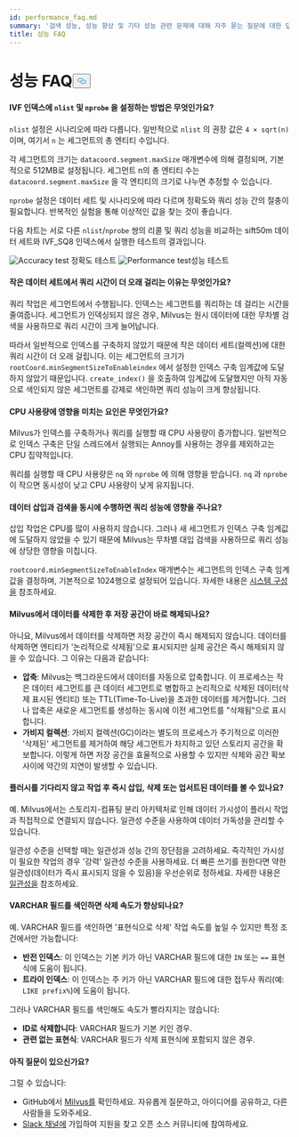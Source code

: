 ```yaml
---
id: performance_faq.md
summary: '검색 성능, 성능 향상 및 기타 성능 관련 문제에 대해 자주 묻는 질문에 대한 답변을 찾아보세요.'
title: 성능 FAQ
---
```

<h1 id="Performance-FAQ" class="common-anchor-header">성능 FAQ<button data-href="#Performance-FAQ" class="anchor-icon" translate="no">
      <svg translate="no"
        aria-hidden="true"
        focusable="false"
        height="20"
        version="1.1"
        viewBox="0 0 16 16"
        width="16"
      >
        <path
          fill="#0092E4"
          fill-rule="evenodd"
          d="M4 9h1v1H4c-1.5 0-3-1.69-3-3.5S2.55 3 4 3h4c1.45 0 3 1.69 3 3.5 0 1.41-.91 2.72-2 3.25V8.59c.58-.45 1-1.27 1-2.09C10 5.22 8.98 4 8 4H4c-.98 0-2 1.22-2 2.5S3 9 4 9zm9-3h-1v1h1c1 0 2 1.22 2 2.5S13.98 12 13 12H9c-.98 0-2-1.22-2-2.5 0-.83.42-1.64 1-2.09V6.25c-1.09.53-2 1.84-2 3.25C6 11.31 7.55 13 9 13h4c1.45 0 3-1.69 3-3.5S14.5 6 13 6z"
        ></path>
      </svg>
    </button></h1><h4 id="How-to-set-nlist-and-nprobe-for-IVF-indexes" class="common-anchor-header">IVF 인덱스에 <code translate="no">nlist</code> 및 <code translate="no">nprobe</code> 을 설정하는 방법은 무엇인가요?</h4><p><code translate="no">nlist</code> 설정은 시나리오에 따라 다릅니다. 일반적으로 <code translate="no">nlist</code> 의 권장 값은 <code translate="no">4 × sqrt(n)</code> 이며, 여기서 <code translate="no">n</code> 는 세그먼트의 총 엔티티 수입니다.</p>
<p>각 세그먼트의 크기는 <code translate="no">datacoord.segment.maxSize</code> 매개변수에 의해 결정되며, 기본적으로 512MB로 설정됩니다. 세그먼트 n의 총 엔티티 수는 <code translate="no">datacoord.segment.maxSize</code> 을 각 엔티티의 크기로 나누면 추정할 수 있습니다.</p>
<p><code translate="no">nprobe</code> 설정은 데이터 세트 및 시나리오에 따라 다르며 정확도와 쿼리 성능 간의 절충이 필요합니다. 반복적인 실험을 통해 이상적인 값을 찾는 것이 좋습니다.</p>
<p>다음 차트는 서로 다른 <code translate="no">nlist</code>/<code translate="no">nprobe</code> 쌍의 리콜 및 쿼리 성능을 비교하는 sift50m 데이터 세트와 IVF_SQ8 인덱스에서 실행한 테스트의 결과입니다.</p>
<p>
  
   <span class="img-wrapper"> <img translate="no" src="/docs/v2.5.x/assets/accuracy_nlist_nprobe.png" alt="Accuracy test" class="doc-image" id="accuracy-test" />
   </span> <span class="img-wrapper"> <span>정확도 테스트</span> </span> <span class="img-wrapper"> <img translate="no" src="/docs/v2.5.x/assets/performance_nlist_nprobe.png" alt="Performance test" class="doc-image" id="performance-test" /><span>성능 테스트</span> </span></p>
<h4 id="Why-do-queries-sometimes-take-longer-on-smaller-datasets" class="common-anchor-header">작은 데이터 세트에서 쿼리 시간이 더 오래 걸리는 이유는 무엇인가요?</h4><p>쿼리 작업은 세그먼트에서 수행됩니다. 인덱스는 세그먼트를 쿼리하는 데 걸리는 시간을 줄여줍니다. 세그먼트가 인덱싱되지 않은 경우, Milvus는 원시 데이터에 대한 무차별 검색을 사용하므로 쿼리 시간이 크게 늘어납니다.</p>
<p>따라서 일반적으로 인덱스를 구축하지 않았기 때문에 작은 데이터 세트(컬렉션)에 대한 쿼리 시간이 더 오래 걸립니다. 이는 세그먼트의 크기가 <code translate="no">rootCoord.minSegmentSizeToEnableindex</code> 에서 설정한 인덱스 구축 임계값에 도달하지 않았기 때문입니다. <code translate="no">create_index()</code> 을 호출하여 임계값에 도달했지만 아직 자동으로 색인되지 않은 세그먼트를 강제로 색인하면 쿼리 성능이 크게 향상됩니다.</p>
<h4 id="What-factors-impact-CPU-usage" class="common-anchor-header">CPU 사용량에 영향을 미치는 요인은 무엇인가요?</h4><p>Milvus가 인덱스를 구축하거나 쿼리를 실행할 때 CPU 사용량이 증가합니다. 일반적으로 인덱스 구축은 단일 스레드에서 실행되는 Annoy를 사용하는 경우를 제외하고는 CPU 집약적입니다.</p>
<p>쿼리를 실행할 때 CPU 사용량은 <code translate="no">nq</code> 와 <code translate="no">nprobe</code> 에 의해 영향을 받습니다. <code translate="no">nq</code> 과 <code translate="no">nprobe</code> 이 작으면 동시성이 낮고 CPU 사용량이 낮게 유지됩니다.</p>
<h4 id="Does-simultaneously-inserting-data-and-searching-impact-query-performance" class="common-anchor-header">데이터 삽입과 검색을 동시에 수행하면 쿼리 성능에 영향을 주나요?</h4><p>삽입 작업은 CPU를 많이 사용하지 않습니다. 그러나 새 세그먼트가 인덱스 구축 임계값에 도달하지 않았을 수 있기 때문에 Milvus는 무차별 대입 검색을 사용하므로 쿼리 성능에 상당한 영향을 미칩니다.</p>
<p><code translate="no">rootcoord.minSegmentSizeToEnableIndex</code> 매개변수는 세그먼트의 인덱스 구축 임계값을 결정하며, 기본적으로 1024행으로 설정되어 있습니다. 자세한 내용은 <a href="/docs/ko/system_configuration.md">시스템 구성을</a> 참조하세요.</p>
<h4 id="Is-storage-space-released-right-after-data-deletion-in-Milvus" class="common-anchor-header">Milvus에서 데이터를 삭제한 후 저장 공간이 바로 해제되나요?</h4><p>아니요, Milvus에서 데이터를 삭제하면 저장 공간이 즉시 해제되지 않습니다. 데이터를 삭제하면 엔티티가 '논리적으로 삭제됨'으로 표시되지만 실제 공간은 즉시 해제되지 않을 수 있습니다. 그 이유는 다음과 같습니다:</p>
<ul>
<li><strong>압축</strong>: Milvus는 백그라운드에서 데이터를 자동으로 압축합니다. 이 프로세스는 작은 데이터 세그먼트를 큰 데이터 세그먼트로 병합하고 논리적으로 삭제된 데이터(삭제 표시된 엔티티) 또는 TTL(Time-To-Live)을 초과한 데이터를 제거합니다. 그러나 압축은 새로운 세그먼트를 생성하는 동시에 이전 세그먼트를 "삭제됨"으로 표시합니다.</li>
<li><strong>가비지 컬렉션</strong>: 가비지 컬렉션(GC)이라는 별도의 프로세스가 주기적으로 이러한 '삭제된' 세그먼트를 제거하여 해당 세그먼트가 차지하고 있던 스토리지 공간을 확보합니다. 이렇게 하면 저장 공간을 효율적으로 사용할 수 있지만 삭제와 공간 확보 사이에 약간의 지연이 발생할 수 있습니다.</li>
</ul>
<h4 id="Can-I-see-inserted-deleted-or-upserted-data-immediately-after-the-operation-without-waiting-for-a-flush" class="common-anchor-header">플러시를 기다리지 않고 작업 후 즉시 삽입, 삭제 또는 업서트된 데이터를 볼 수 있나요?</h4><p>예. Milvus에서는 스토리지-컴퓨팅 분리 아키텍처로 인해 데이터 가시성이 플러시 작업과 직접적으로 연결되지 않습니다. 일관성 수준을 사용하여 데이터 가독성을 관리할 수 있습니다.</p>
<p>일관성 수준을 선택할 때는 일관성과 성능 간의 장단점을 고려하세요. 즉각적인 가시성이 필요한 작업의 경우 '강력' 일관성 수준을 사용하세요. 더 빠른 쓰기를 원한다면 약한 일관성(데이터가 즉시 표시되지 않을 수 있음)을 우선순위로 정하세요. 자세한 내용은 <a href="/docs/ko/consistency.md">일관성을</a> 참조하세요.</p>
<h4 id="Can-indexing-a-VARCHAR-field-improve-deletion-speed" class="common-anchor-header">VARCHAR 필드를 색인하면 삭제 속도가 향상되나요?</h4><p>예. VARCHAR 필드를 색인하면 '표현식으로 삭제' 작업 속도를 높일 수 있지만 특정 조건에서만 가능합니다:</p>
<ul>
<li><strong>반전 인덱스</strong>: 이 인덱스는 기본 키가 아닌 VARCHAR 필드에 대한 <code translate="no">IN</code> 또는 <code translate="no">==</code> 표현식에 도움이 됩니다.</li>
<li><strong>트라이 인덱스</strong>: 이 인덱스는 주 키가 아닌 VARCHAR 필드에 대한 접두사 쿼리(예: <code translate="no">LIKE prefix%</code>)에 도움이 됩니다.</li>
</ul>
<p>그러나 VARCHAR 필드를 색인해도 속도가 빨라지지는 않습니다:</p>
<ul>
<li><strong>ID로 삭제합니다</strong>: VARCHAR 필드가 기본 키인 경우.</li>
<li><strong>관련 없는 표현식</strong>: VARCHAR 필드가 삭제 표현식에 포함되지 않은 경우.</li>
</ul>
<h4 id="Still-have-questions" class="common-anchor-header">아직 질문이 있으신가요?</h4><p>그럴 수 있습니다:</p>
<ul>
<li>GitHub에서 <a href="https://github.com/milvus-io/milvus/issues">Milvus를</a> 확인하세요. 자유롭게 질문하고, 아이디어를 공유하고, 다른 사람들을 도와주세요.</li>
<li><a href="https://join.slack.com/t/milvusio/shared_invite/enQtNzY1OTQ0NDI3NjMzLWNmYmM1NmNjOTQ5MGI5NDhhYmRhMGU5M2NhNzhhMDMzY2MzNDdlYjM5ODQ5MmE3ODFlYzU3YjJkNmVlNDQ2ZTk">Slack 채널에</a> 가입하여 지원을 찾고 오픈 소스 커뮤니티에 참여하세요.</li>
</ul>
